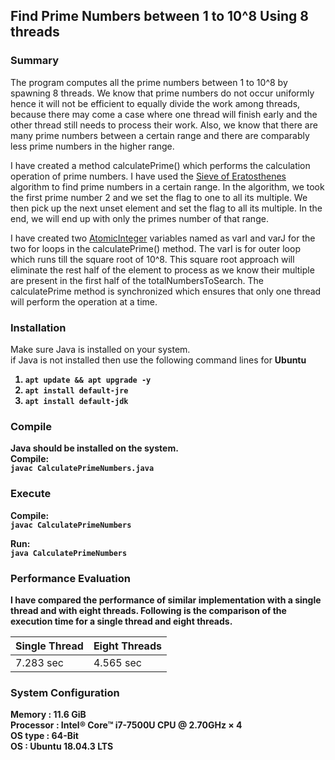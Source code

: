 ## Find Prime Numbers between 1 to 10^8 Using 8 threads

### Summary
The program computes all the prime numbers between 1 to 10^8 by spawning 8 threads. 
We know that prime numbers do not occur uniformly hence it will not be efficient to equally divide the work among threads, because there may come a case where one thread will finish early and the other thread still needs to process their work.
Also, we know that there are many prime numbers between a certain range and there are comparably less prime numbers in the higher range.

I have created a method calculatePrime() which performs the calculation operation of prime numbers. I have used the [Sieve of Eratosthenes](https://en.wikipedia.org/wiki/Sieve_of_Eratosthenes) algorithm to find prime numbers in a certain range. In the algorithm, we took the first prime number 2 and we set the flag to one to all its multiple. We then pick up the next unset element and set the flag to all its multiple. In the end, we will end up with only the primes number of that range.

I have created two [AtomicInteger]((https://docs.oracle.com/javase/8/docs/api/java/util/concurrent/atomic/AtomicInteger.html)) variables named as varI and varJ for the two for loops in the calculatePrime() method. The varI is for outer loop which runs till the square root of 10^8. This square root approach will eliminate the rest half of the element to process as we know their multiple are present in the first half of the totalNumbersToSearch. The calculatePrime method is synchronized which ensures that only one thread will perform the operation at a time.  

### Installation
Make sure Java is installed on your system.<br/> 
if Java is not installed then use the following command lines for <b>Ubuntu<b><br/>
1. ```apt update && apt upgrade -y```<br/>
2. ```apt install default-jre```<br/>
3. ```apt install default-jdk```<br/>

### Compile
Java should be installed on the system. </br>
Compile:<br/>
```javac CalculatePrimeNumbers.java```<br/>

### Execute
Compile:<br/>
```javac CalculatePrimeNumbers```<br/>

Run:<br/>
```java CalculatePrimeNumbers```<br/>

### Performance Evaluation
I have compared the performance of similar implementation with a single thread and with eight threads. Following is the comparison of the execution time for a single thread and eight threads.

| Single Thread  | Eight Threads |
| ------------- | ------------- |
| 7.283 sec  | 4.565 sec  |

### System Configuration
Memory : 11.6 GiB<br/>
Processor : Intel® Core™ i7-7500U CPU @ 2.70GHz × 4<br/>
OS type : 64-Bit<br/>
OS : Ubuntu 18.04.3 LTS<br/>
